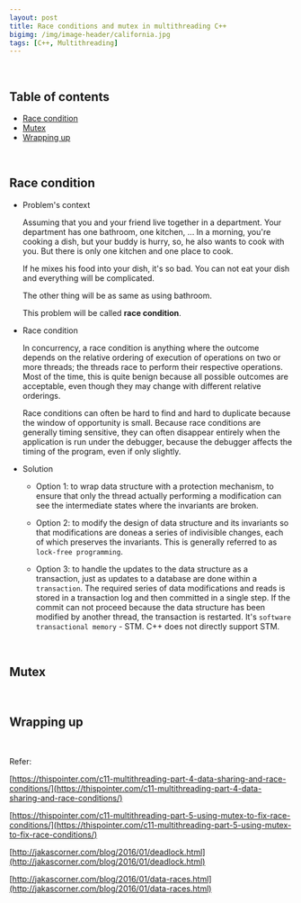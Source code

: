 ```yaml
---
layout: post
title: Race conditions and mutex in multithreading C++
bigimg: /img/image-header/california.jpg
tags: [C++, Multithreading]
---
```




<br>

## Table of contents
- [Race condition](#race-condition)
- [Mutex](#mutex)
- [Wrapping up](#wrapping-up)

<br>

## Race condition
- Problem's context

    Assuming that you and your friend live together in a department. Your department has one bathroom, one kitchen, ... In a morning, you're cooking a dish, but your buddy is hurry, so, he also wants to cook with you. But there is only one kitchen and one place to cook.

    If he mixes his food into your dish, it's so bad. You can not eat your dish and everything will be complicated.

    The other thing will be as same as using bathroom.

    This problem will be called **race condition**.

- Race condition

    In concurrency, a race condition is anything where the outcome depends on the relative ordering of execution of operations on two or more threads; the threads race to perform their respective operations. Most of the time, this is quite benign because all possible outcomes are acceptable, even though they may change with different relative orderings.

    Race conditions can often be hard to find and hard to duplicate because the window of opportunity is small. Because race conditions are generally timing sensitive, they can often disappear entirely when the application is run under the debugger, because the debugger affects the timing of the program, even if only slightly.

- Solution

    - Option 1: to wrap data structure with a protection mechanism, to ensure that only the thread actually performing a modification can see the intermediate states where the invariants are broken.

    - Option 2: to modify the design of data structure and its invariants so that modifications are doneas a series of indivisible changes, each of which preserves the invariants. This is generally referred to as ```lock-free programming```.

    - Option 3: to handle the updates to the data structure as a transaction, just as updates to a database are done within a ```transaction```. The required series of data modifications and reads is stored in a transaction log and then committed in a single step. If the commit can not proceed because the data structure has been modified by another thread, the transaction is restarted. It's ```software transactional memory``` - STM. C++ does not directly support STM.

<br>

## Mutex




<br>

## Wrapping up





<br>


Refer:

[https://thispointer.com/c11-multithreading-part-4-data-sharing-and-race-conditions/](https://thispointer.com/c11-multithreading-part-4-data-sharing-and-race-conditions/)

[https://thispointer.com/c11-multithreading-part-5-using-mutex-to-fix-race-conditions/](https://thispointer.com/c11-multithreading-part-5-using-mutex-to-fix-race-conditions/)

[http://jakascorner.com/blog/2016/01/deadlock.html](http://jakascorner.com/blog/2016/01/deadlock.html)

[http://jakascorner.com/blog/2016/01/data-races.html](http://jakascorner.com/blog/2016/01/data-races.html)